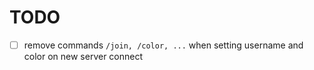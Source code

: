 # TODO

- [ ] remove commands `/join, /color, ...` when setting username and color on new server connect
